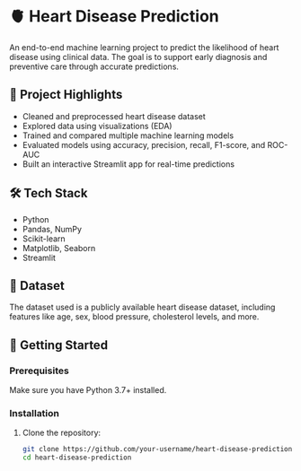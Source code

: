 # 🫀 Heart Disease Prediction

An end-to-end machine learning project to predict the likelihood of heart disease using clinical data. The goal is to support early diagnosis and preventive care through accurate predictions.

## 📌 Project Highlights

- Cleaned and preprocessed heart disease dataset
- Explored data using visualizations (EDA)
- Trained and compared multiple machine learning models
- Evaluated models using accuracy, precision, recall, F1-score, and ROC-AUC
- Built an interactive Streamlit app for real-time predictions

## 🛠️ Tech Stack

- Python
- Pandas, NumPy
- Scikit-learn
- Matplotlib, Seaborn
- Streamlit

## 📁 Dataset

The dataset used is a publicly available heart disease dataset, including features like age, sex, blood pressure, cholesterol levels, and more.

## 🚀 Getting Started

### Prerequisites

Make sure you have Python 3.7+ installed.

### Installation

1. Clone the repository:
   ```bash
   git clone https://github.com/your-username/heart-disease-prediction.git
   cd heart-disease-prediction


